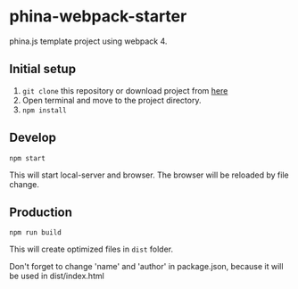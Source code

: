 phina-webpack-starter
===

phina.js template project using webpack 4.

## Initial setup
1. ```git clone```  this repository or download project from [here](https://github.com/pentamania/phina-webpack-starter/releases)
2. Open terminal and move to the project directory.
3. ```npm install```

## Develop
```npm start```

This will start local-server and browser.
The browser will be reloaded by file change.

## Production
```npm run build```

This will create optimized files in ```dist``` folder.

Don't forget to change 'name' and 'author' in package.json,
because it will be used in dist/index.html